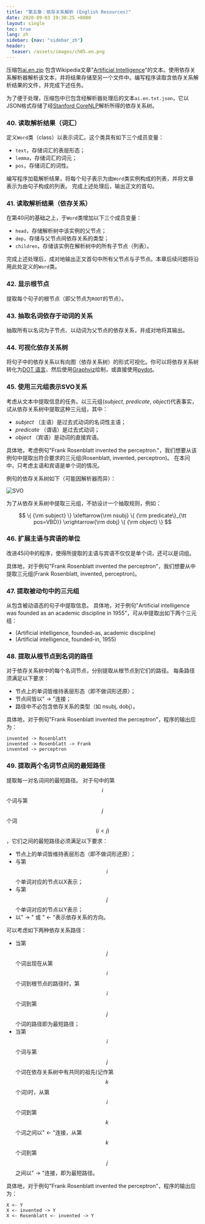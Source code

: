 ```yaml
---
title: "第五章：依存关系解析 (English Resources)"
date: 2020-09-03 19:30:25 +0800
layout: single
toc: true
lang: zh
sidebar: {nav: "sidebar_zh"}
header:
  teaser: /assets/images/ch05.en.png
---
```


压缩包[ai.en.zip](/data/ai.en.zip) 包含Wikipedia文章"[Artificial Intelligence](https://en.wikipedia.org/wiki/Artificial_intelligence)"的文本。使用依存关系解析器解析该文本，并将结果存储至另一个文件中。编写程序读取含依存关系解析结果的文件，并完成下述任务。

为了便于处理，压缩包中已包含经解析器处理后的文本`ai.en.txt.json`，它以JSON格式存储了经[Stanford CoreNLP](https://stanfordnlp.github.io/CoreNLP/)解析所得的依存关系树。

### 40. 读取解析结果（词汇）

定义`Word`类（class）以表示词汇。这个类具有如下三个成员变量：
+ `text`，存储词汇的表层形态；
+ `lemma`，存储词汇的词元；
+ `pos`，存储词汇的词性。

编写程序加载解析结果，将每个句子表示为由`Word`类实例构成的列表，并将文章表示为由句子构成的列表。
完成上述处理后，输出正文的首句。

### 41. 读取解析结果（依存关系）

在第40问的基础之上，于`Word`类增加以下三个成员变量：
+ `head`，存储解析树中该实例的父节点；
+ `dep`，存储与父节点间依存关系的类型；
+ `children`，存储该实例在解析树中的所有子节点（列表）。

完成上述处理后，成对地输出正文首句中所有父节点与子节点。本章后续问题将沿用此处定义的`Word`类。


### 42. 显示根节点

提取每个句子的根节点（即父节点为`ROOT`的节点）。

### 43. 抽取名词依存于动词的关系

抽取所有以名词为子节点、以动词为父节点的依存关系，并成对地将其输出。

### 44. 可视化依存关系树

将句子中的依存关系以有向图（依存关系树）的形式可视化。你可以将依存关系树转化为[DOT 语言](http://ja.wikipedia.org/wiki/DOT%E8%A8%80%E8%AA%9E)、然后使用[Graphviz](http://www.graphviz.org/)绘制，或直接使用[pydot](https://code.google.com/p/pydot/)。

### 45. 使用三元组表示SVO关系

考虑从文本中提取信息的任务。以三元组(*subject*, *predicate*, *object*)代表事实，试从依存关系树中提取这种三元组，其中：

+ *subject* （主语）是过去式动词的名词性主语；
+ *predicate* （谓语）是过去式动词；
+ *object* （宾语）是动词的直接宾语。

具体地，考虑例句"Frank Rosenblatt invented the perceptron."，我们想要从该例句中提取出符合要求的三元组(Rosenblatt, invented, perceptron)。 在本问中，只考虑主语和宾语是单个词的情况。

例句的依存关系树如下（可能因解析器而异）：

![SVO](/assets/images/svo.png "SVO")

为了从依存关系树中提取三元组，不妨设计一个抽取规则，例如：

$$
\{ {\rm subject} \} \xleftarrow{\rm nsubj} \{ {\rm predicate\}_{\tt pos=VBD}} \xrightarrow{\rm dobj} \{ {\rm object} \}
$$

### 46. 扩展主语与宾语的单位

改进45问中的程序，使得所提取的主语与宾语不仅仅是单个词，还可以是词组。

具体地，对于例句"Frank Rosenblatt invented the perceptron"，我们想要从中提取三元组(Frank Rosenblatt, invented, perceptron)。

### 47. 提取被动句中的三元组

从包含被动语态的句子中提取信息。 具体地，对于例句"Artificial intelligence was founded as an academic discipline in 1955"，可从中提取出如下两个三元组：

+ (Artificial intelligence, founded-as, academic discipline)
+ (Artificial intelligence, founded-in, 1955)

### 48. 提取从根节点到名词的路径

对于依存关系树中的每个名词节点，分别提取从根节点到它们的路径。 每条路径须满足以下要求：

+ 节点上的单词皆维持表层形态（即不做词形还原）；
+ 节点间皆以" -> "连接；
+ 路径中不必包含依存关系的类型（如 nsubj, dobj）。

具体地，对于例句"Frank Rosenblatt invented the perceptron"，程序的输出应为：

```
invented -> Rosenblatt
invented -> Rosenblatt -> Frank
invented -> perceptron
```


### 49. 提取两个名词节点间的最短路径

提取每一对名词间的最短路径。
对于句中的第$$i$$个词与第$$j$$个词$$(i < j)$$，它们之间的最短路径必须满足以下要求：

+ 节点上的单词皆维持表层形态（即不做词形还原）；
+ 与第$$i$$个单词对应的节点以X表示；
+ 与第$$j$$个单词对应的节点以Y表示；
+ 以" -> " 或 " <- "表示依存关系的方向。

可以考虑如下两种依存关系路径：

+ 当第$$j$$个词出现在从第$$i$$个词到根节点的路径时，第$$i$$个词到第$$j$$个词的路径即为最短路径；
+ 当第$$i$$个词与第$$j$$个词在依存关系树中有共同的祖先(记作第$$k$$个词)时，从第$$i$$个词到第$$k$$个词之间以" <- "连接，从第$$k$$个词到第$$j$$之间以" -> "连接，即为最短路径。

具体地，对于例句"Frank Rosenblatt invented the perceptron"，程序的输出应为：
```
X <- Y
X <- invented -> Y
X <- Rosenblatt <- invented -> Y
```
